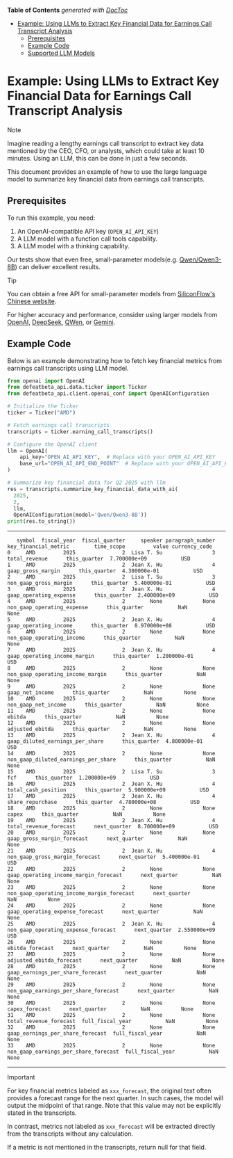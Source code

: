<!-- START doctoc generated TOC please keep comment here to allow auto update -->
<!-- DON'T EDIT THIS SECTION, INSTEAD RE-RUN doctoc TO UPDATE -->
**Table of Contents**  *generated with [DocToc](https://github.com/thlorenz/doctoc)*

- [Example: Using LLMs to Extract Key Financial Data for Earnings Call Transcript Analysis](#example-using-llms-to-extract-key-financial-data-for-earnings-call-transcript-analysis)
  - [Prerequisites](#prerequisites)
  - [Example Code](#example-code)
  - [Supported LLM Models](#supported-llm-models)

<!-- END doctoc generated TOC please keep comment here to allow auto update -->

# Example: Using LLMs to Extract Key Financial Data for Earnings Call Transcript Analysis
> [!NOTE]
> Imagine reading a lengthy earnings call transcript to extract key data mentioned by the CEO, CFO, or analysts, which could take at least 10 minutes. Using an LLM, this can be done in just a few seconds.
> 
> This document provides an example of how to use the large language model to summarize key financial data from earnings call transcripts.

## Prerequisites
To run this example, you need: 
1. An OpenAI-compatible API key (`OPEN_AI_API_KEY`)
2. A LLM model with a function call tools capability.
3. A LLM model with a thinking capability.

Our tests show that even free, small-parameter models(e.g. [Qwen/Qwen3-8B](https://huggingface.co/Qwen/Qwen3-8B)) can deliver excellent results.

> [!TIP]
> You can obtain a free API for small-parameter models from [SiliconFlow's Chinese website](https://www.siliconflow.cn/pricing).
> 
> For higher accuracy and performance, consider using larger models from [OpenAI](https://openai.com/index/openai-api/), [DeepSeek](https://api-docs.deepseek.com/), [QWen](https://qwen.ai/apiplatform), or [Gemini](https://ai.google.dev/gemini-api/docs).

## Example Code
Below is an example demonstrating how to fetch key financial metrics from earnings call transcripts using LLM model.

```python
from openai import OpenAI
from defeatbeta_api.data.ticker import Ticker
from defeatbeta_api.client.openai_conf import OpenAIConfiguration

# Initialize the Ticker
ticker = Ticker("AMD")

# Fetch earnings call transcripts
transcripts = ticker.earning_call_transcripts()

# Configure the OpenAI client
llm = OpenAI(
    api_key="OPEN_AI_API_KEY",  # Replace with your OPEN_AI_API_KEY
    base_url="OPEN_AI_API_END_POINT"  # Replace with your OPEN_AI_API_END_POINT
)

# Summarize key financial data for Q2 2025 with llm
res = transcripts.summarize_key_financial_data_with_ai(
  2025, 
  2, 
  llm, 
  OpenAIConfiguration(model='Qwen/Qwen3-8B'))
print(res.to_string())
```

---

```text
   symbol  fiscal_year  fiscal_quarter     speaker paragraph_number                       key_financial_metric        time_scope         value currency_code
0     AMD         2025               2  Lisa T. Su                3                              total_revenue      this_quarter  7.700000e+09           USD
1     AMD         2025               2  Jean X. Hu                4                          gaap_gross_margin      this_quarter  4.300000e-01           USD
2     AMD         2025               2  Lisa T. Su                3                      non_gaap_gross_margin      this_quarter  5.400000e-01           USD
3     AMD         2025               2  Jean X. Hu                4                     gaap_operating_expense      this_quarter  2.400000e+09           USD
4     AMD         2025               2        None             None                 non_gaap_operating_expense      this_quarter           NaN          None
5     AMD         2025               2  Jean X. Hu                4                      gaap_operating_income      this_quarter  8.970000e+08           USD
6     AMD         2025               2        None             None                  non_gaap_operating_income      this_quarter           NaN          None
7     AMD         2025               2  Jean X. Hu                4               gaap_operating_income_margin      this_quarter  1.200000e-01           USD
8     AMD         2025               2        None             None           non_gaap_operating_income_margin      this_quarter           NaN          None
9     AMD         2025               2        None             None                            gaap_net_income      this_quarter           NaN          None
10    AMD         2025               2        None             None                        non_gaap_net_income      this_quarter           NaN          None
11    AMD         2025               2        None             None                                     ebitda      this_quarter           NaN          None
12    AMD         2025               2        None             None                            adjusted_ebitda      this_quarter           NaN          None
13    AMD         2025               2  Jean X. Hu                4            gaap_diluted_earnings_per_share      this_quarter  4.800000e-01           USD
14    AMD         2025               2        None             None        non_gaap_diluted_earnings_per_share      this_quarter           NaN          None
15    AMD         2025               2  Lisa T. Su                3                                        fcf      this_quarter  1.200000e+09           USD
16    AMD         2025               2  Jean X. Hu                4                        total_cash_position      this_quarter  5.900000e+09           USD
17    AMD         2025               2  Jean X. Hu                4                           share_repurchase      this_quarter  4.780000e+08           USD
18    AMD         2025               2        None             None                                      capex      this_quarter           NaN          None
19    AMD         2025               2  Jean X. Hu                4                     total_revenue_forecast      next_quarter  8.700000e+09           USD
20    AMD         2025               2        None             None                 gaap_gross_margin_forecast      next_quarter           NaN          None
21    AMD         2025               2  Jean X. Hu                4             non_gaap_gross_margin_forecast      next_quarter  5.400000e-01           USD
22    AMD         2025               2        None             None      gaap_operating_income_margin_forecast      next_quarter           NaN          None
23    AMD         2025               2        None             None  non_gaap_operating_income_margin_forecast      next_quarter           NaN          None
24    AMD         2025               2        None             None            gaap_operating_expense_forecast      next_quarter           NaN          None
25    AMD         2025               2  Jean X. Hu                4        non_gaap_operating_expense_forecast      next_quarter  2.550000e+09           USD
26    AMD         2025               2        None             None                            ebitda_forecast      next_quarter           NaN          None
27    AMD         2025               2        None             None                   adjusted_ebitda_forecast      next_quarter           NaN          None
28    AMD         2025               2        None             None           gaap_earnings_per_share_forecast      next_quarter           NaN          None
29    AMD         2025               2        None             None       non_gaap_earnings_per_share_forecast      next_quarter           NaN          None
30    AMD         2025               2        None             None                             capex_forecast      next_quarter           NaN          None
31    AMD         2025               2        None             None                     total_revenue_forecast  full_fiscal_year           NaN          None
32    AMD         2025               2        None             None           gaap_earnings_per_share_forecast  full_fiscal_year           NaN          None
33    AMD         2025               2        None             None       non_gaap_earnings_per_share_forecast  full_fiscal_year           NaN          None
```

---

> [!IMPORTANT]
> For key financial metrics labeled as `xxx_forecast`, the original text often provides a forecast range for the next quarter. In such cases, the model will output the midpoint of that range. Note that this value may not be explicitly stated in the transcripts.
> 
> In contrast, metrics not labeled as `xxx_forecast` will be extracted directly from the transcripts without any calculation.
> 
> If a metric is not mentioned in the transcripts, return null for that field.